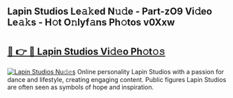 ## Lapin Studios Le𝚊𝚔ed N𝚞𝚍e - Part-zO9 Vi𝚍eo Le𝚊𝚔s - H𝚘t O𝚗lyf𝚊ns Ph𝚘tos v0Xxw

# <h2><a href="http://hf8kt04.feru.top/?c=Lapin+Studios">🔗 👉 🔴 Lapin Studios Vi𝚍𝚎o Ph𝚘t𝚘𝚜</a></h2>

[![Lapin Studios Nu𝚍𝚎s](https://i.imgur.com/0TWrTi3.gif)](http://hf8kt04.feru.top/?c=Lapin+Studios)
Online personality Lapin Studios with a passion for dance and lifestyle, creating engaging content. Public figures Lapin Studios are often seen as symbols of hope and inspiration. 

